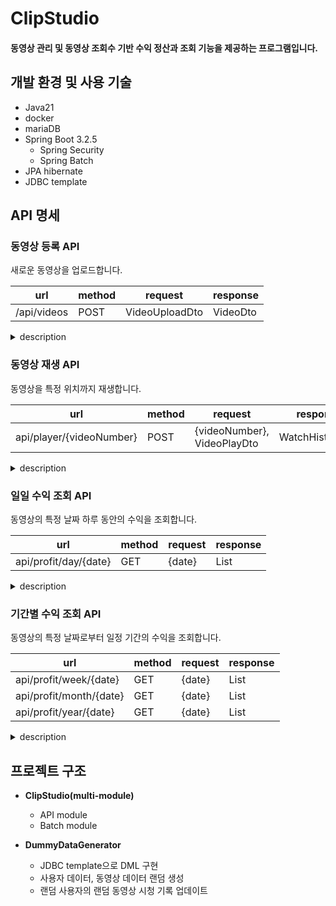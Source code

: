 # ClipStudio
#### 동영상 관리 및 동영상 조회수 기반 수익 정산과 조회 기능을 제공하는 프로그램입니다.

## 개발 환경 및 사용 기술

- Java21
- docker
- mariaDB
- Spring Boot 3.2.5
    - Spring Security
    - Spring Batch
- JPA hibernate
- JDBC template

## API 명세

### 동영상 등록 API

새로운 동영상을 업로드합니다.

| url | method | request | response |
| --- | --- | --- | --- |
| /api/videos | POST | VideoUploadDto | VideoDto |


<details>
<summary>description</summary>
<div markdown="1">


- request(Content-type: application/json)
    ```json
    

    {
    	"title": "New Video!",
    	"description": "This is a new video for testing.",
    	"url": "http://some-url"
    }
    ```
    
- response
    
    ```json
    
    {
    	"number": 1,
    	"uploaderNumber": 10,
    	"createdDate": "2024-05-19",
    	"title": "New Video!",
    	"description": "This is a new video for testing.",
    	"durationSec": 123,
    	"url": "http://some-url"
    }
    ```
    
- 서버 내부 동작 및 exception
    
    `VideoUploadDto`에 동영상 정보를 담아 요청을 전송하면 서버는 동영상을 새로 등록하고 로그인 사용자를 동영상 업로더로 설정한다. 
    

</div>
</details>


### 동영상 재생 API

동영상을 특정 위치까지 재생합니다.

| url | method | request | response |
| --- | --- | --- | --- |
| api/player/{videoNumber} | POST  | {videoNumber}, VideoPlayDto | WatchHistoryDto |

<details>
<summary>description</summary>
<div markdown="1">

- request(Content-type: application/json)
    
    ```json
    {
    	"videoStoppedSec": 100
    }
    ```
    
- response 예시
    
    ```json
    
    {
    	"userEmail": "user@email-address.com",
    	"videoNumber": 1,
    	"videoStoppedSec": 100
    }
    ```
    
- 서버 내부 동작 및 exception
    
    `VideoPlayDto`에 동영상의 재생 멈춤 시점을 담아 요청을 전송하면 서버는 `{videoNumber}` 로 찾은 동영상에 대한 로그인 사용자의 시청 기록을 새로 생성하거나 업데이트한다. 시청 기록이 새로 생성될 때 동영상 조회수가 1 증가하고, 기존 시청 기록이 업데이트될 때는 동영상 조회수가 증가하지 않는다. 재생 멈춤 시점이 동영상 길이보다 크다면 *exception*이 발생한다.
    

</div>
</details>



### 일일 수익 조회 API

동영상의 특정 날짜 하루 동안의 수익을 조회합니다.

| url | method | request | response |
| --- | --- | --- | --- |
| api/profit/day/{date} | GET  | {date} | List<DailyProfitDto> |

<details>
<summary>description</summary>
<div markdown="1">
- response 예시
    
    ```json
    [
    	{
    		"videoNumber": "1",
    		"date": "2024-05-01",
    		"videoProfit": 100500.3,
    		"advertisementProfit": 207000.0,
    		"totalProfit": 307500.3
    	},
    		{
    		"videoNumber": "120",
    		"date": "2024-05-01",
    		"videoProfit": 40890.1,
    		"advertisementProfit": 70003.4,
    		"totalProfit": 110893.5
    	}
    ]
    ```
    
- 서버 내부 동작 및 exception
    
    url에 동영상 수익을 조회하려는 날짜를 담아 요청을 전송하면 서버는 로그인 사용자가 올린 모든 동영상의 해당 날짜 하루 동안의 수익을 List 형태로 반환한다. 동영상 조회수 기반의 수익과 광고 조회수 기반의 수익을 각각 조회할 수 있으며, 이 둘을 합한 총 수익도 조회할 수 있다. 로그인 사용자가 업로드한 동영상이 없다면 빈 리스트를 반환하고, 정산 작업이 진행 중인 날짜 또는 미래의 날짜가 요청되면 *exception*이 발생한다.
    

</div>
</details>



### 기간별 수익 조회 API

동영상의 특정 날짜로부터 일정 기간의 수익을 조회합니다.

| url | method | request | response |
| --- | --- | --- | --- |
| api/profit/week/{date} | GET  | {date} | List<WeeklyProfitDto> |
| api/profit/month/{date} | GET  | {date} | List<MonthlyProfitDto> |
| api/profit/year/{date} | GET  | {date} | List<YearlyProfitDto> |


<details>
<summary>description</summary>
<div markdown="1">

- response 예시
    
    ```json
    [
    	{
    		"videoNumber": "1",
    		"startDate": "2024-05-01",
    		"endDate": "2024-05-31",
    		"videoProfit": 100500.3,
    		"advertisementProfit": 207000.0,
    		"totalProfit": 307500.3
    	},
    		{
    		"videoNumber": "120",
    		"date": "2024-05-01",
    		"endDate": "2024-05-31",
    		"videoProfit": 40890.1,
    		"advertisementProfit": 70003.4,
    		"totalProfit": 110893.5
    	}
    ]
    ```
    
- 서버 내부 동작 및 exception
    
    url에 동영상 수익을 조회하려는 날짜를 담아 요청을 전송하면 서버는 로그인 사용자가 올린 모든 동영상의 해당 날짜로부터 [기간] 동안의 수익을 List 형태로 반환한다. 동영상 조회수 기반의 수익과 광고 조회수 기반의 수익을 각각 조회할 수 있으며, 이 둘을 합한 총 수익도 조회할 수 있다. 로그인 사용자가 업로드한 동영상이 없다면 빈 리스트를 반환하며, 정산 작업이 진행 중인 날짜 또는 미래의 날짜가 요청되면 *exception*이 발생한다. 요청된 날짜가 현재로부터 [기간] 이내라면, 조회 가능한 기간의 데이터만 반환한다.
    

</div>
</details>

## 프로젝트 구조
- **ClipStudio(multi-module)**
    - API module
    - Batch module

- **DummyDataGenerator**
    - JDBC template으로 DML 구현
    - 사용자 데이터, 동영상 데이터 랜덤 생성
    - 랜덤 사용자의 랜덤 동영상 시청 기록 업데이트
